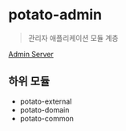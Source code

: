 # potato-admin
> 관리자 애플리케이션 모듈 계층

[Admin Server](https://test.pmarket.space/ping)

## 하위 모듈
- potato-external
- potato-domain
- potato-common
